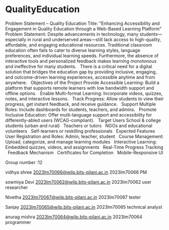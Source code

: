 # QualityEducation
Problem Statement – Quality Education
Title:
"Enhancing Accessibility and Engagement in Quality Education through a Web-Based Learning Platform"
 
Problem Statement:
Despite advancements in technology, many students—especially in rural and underserved areas—still lack access to high-quality, affordable, and engaging educational resources. Traditional classroom education often fails to cater to diverse learning styles, language preferences, and individual learning speeds. Furthermore, the absence of interactive tools and personalized feedback makes learning monotonous and ineffective for many students.
 
There is a critical need for a digital solution that bridges the education gap by providing inclusive, engaging, and outcome-driven learning experiences, accessible anytime and from anywhere.
 
Objectives of the Project
Provide Accessible Learning: Build a platform that supports remote learners with low bandwidth support and offline options.
 
Enable Multi-format Learning: Incorporate videos, quizzes, notes, and interactive lessons.
 
Track Progress: Allow students to view their progress, get instant feedback, and receive guidance.
 
Support Multiple Roles: Include dashboards for students, teachers, and admins.
 
Promote Inclusive Education: Offer multi-language support and accessibility for differently-abled users (WCAG-compliant).
 
Target Users
School & college students (urban and rural)
 
Teachers or tutors
 
NGOs and educational volunteers
 
Self-learners or reskilling professionals
 
Expected Features
User Registration and Roles: Admin, teacher, student
 
Course Management: Upload, categorize, and manage learning modules
 
Interactive Learning: Embedded quizzes, videos, and assignments
 
Real-Time Progress Tracking
 
Feedback Mechanism
 
Certificates for Completion
 
Mobile-Responsive UI


Group number :12

vidhya shree 2023lm70066@wilp.bits-pilani.ac.in 2023lm70066 PM 

sowmiya Devi 2023lm70062@wilp.bits-pilani.ac.in 2023lm70062 user researcher

Nivetha      2023lm70067@wilp.bits-pilani.ac.in 2023lm70067  tester

Sanjay       2023lm70065@wilp.bits-pilani.ac.in 2023lm70065  technical analyst

anurag mishra 2023lm70064@wilp.bits-pilani.ac.in 2023lm70064 programmer





